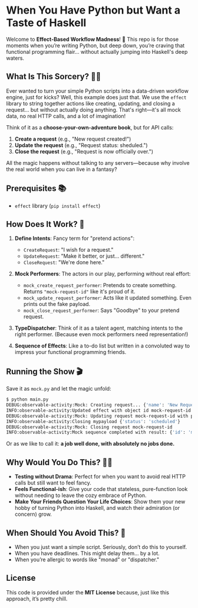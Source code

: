 # When You Have Python but Want a Taste of Haskell

Welcome to **Effect-Based Workflow Madness**! 🎢 This repo is for those moments when you’re writing Python, but deep down, you’re craving that functional programming flair... without actually jumping into Haskell's deep waters.

## What Is This Sorcery? 🧙‍♂️

Ever wanted to turn your simple Python scripts into a data-driven workflow engine, just for kicks? Well, this example does just that. We use the `effect` library to string together actions like creating, updating, and closing a request... but without actually doing anything. That's right—it's all mock data, no real HTTP calls, and a lot of imagination!

Think of it as a **choose-your-own-adventure book**, but for API calls:
1. **Create a request** (e.g., "New request created!")
2. **Update the request** (e.g., "Request status: sheduled.")
3. **Close the request** (e.g., "Request is now officially over.")

All the magic happens without talking to any servers—because why involve the real world when you can live in a fantasy?

## Prerequisites 📚

- `effect` library (`pip install effect`) 

## How Does It Work? 🤔

1. **Define Intents**: Fancy term for "pretend actions":
   - `CreateRequest`: "I wish for a request."
   - `UpdateRequest`: "Make it better, or just... different."
   - `CloseRequest`: "We're done here."

2. **Mock Performers**: The actors in our play, performing without real effort:
   - `mock_create_request_performer`: Pretends to create something. Returns `"mock-request-id"` like it's proud of it.
   - `mock_update_request_performer`: Acts like it updated something. Even prints out the fake payload.
   - `mock_close_request_performer`: Says "Goodbye" to your pretend request.

3. **TypeDispatcher**: Think of it as a talent agent, matching intents to the right performer. (Because even mock performers need representation!)

4. **Sequence of Effects**: Like a to-do list but written in a convoluted way to impress your functional programming friends.

## Running the Show 🎬

Save it as `mock.py` and let the magic unfold:

```bash
$ python main.py
DEBUG:observable-activity:Mock: Creating request... {'name': 'New Request', 'details': 'Some details'} with token <secret>
INFO:observable-activity:Updated effect with object id mock-request-id
DEBUG:observable-activity:Mock: Updating request mock-request-id with payload: {'status': 'scheduled'}
INFO:observable-activity:Closing mypayload {'status': 'scheduled'}
DEBUG:observable-activity:Mock: Closing request mock-request-id
INFO:observable-activity:Mock sequence completed with result: {'id': 'mock-request-id', 'status': 'closed'}
```

Or as we like to call it: **a job well done, with absolutely no jobs done.**

## Why Would You Do This? 🤷‍♀️

- **Testing without Drama**: Perfect for when you want to avoid real HTTP calls but still want to feel fancy.
- **Feels Functional-ish**: Give your code that stateless, pure-function look without needing to leave the cozy embrace of Python.
- **Make Your Friends Question Your Life Choices**: Show them your new hobby of turning Python into Haskell, and watch their admiration (or concern) grow.

## When Should You Avoid This? 🚫

- When you just want a simple script. Seriously, don’t do this to yourself.
- When you have deadlines. This might delay them... by a lot.
- When you’re allergic to words like "monad" or "dispatcher."

## License

This code is provided under the **MIT License** because, just like this approach, it’s pretty chill.
